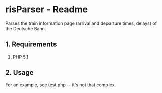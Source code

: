 # risParser - Readme

Parses the train information page (arrival and departure times, delays) of the Deutsche Bahn.

## 1. Requirements

1. PHP 5.1 

## 2. Usage

For an example, see test.php -- it's not that complex.
